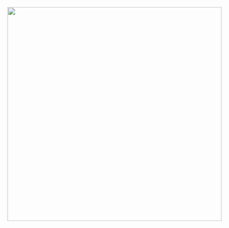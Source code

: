<div id="header" align="center">
  <img src="https://media.giphy.com/media/iNJ1Ugw91wgDtHQkgS/giphy-downsized-large.gif" width="500"/>
<!--   <div id="badges">
  <a href="your-linkedin-URL">
    <img src="https://img.shields.io/badge/Telergam-blue?style=for-the-badge&logo=telegram&logoColor=white" alt="Telegram Badge"/>
  </a>
  <a href="your-twitter-URL">
    <img src="https://img.shields.io/badge/Discord-purple?style=for-the-badge&logo=discord&logoColor=white" alt="Discord Badge"/>
  </a>
</div> -->
<!--   <img src="https://komarev.com/ghpvc/?username=kitxt15&style=flat-square&color=blue" alt=""/> -->
</div>

  
